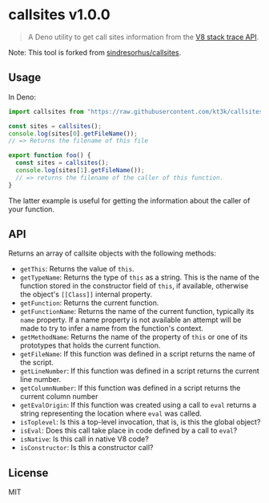 # callsites v1.0.0

> A Deno utility to get call sites information from the
> [V8 stack trace API](https://v8.dev/docs/stack-trace-api).

Note: This tool is forked from
[sindresorhus/callsites](https://github.com/sindresorhus/callsites).

## Usage

In Deno:

```ts
import callsites from "https://raw.githubusercontent.com/kt3k/callsites/v1.0.0/mod.ts";

const sites = callsites();
console.log(sites[0].getFileName());
// => Returns the filename of this file

export function foo() {
  const sites = callsites();
  console.log(sites[1].getFileName());
  // => returns the filename of the caller of this function.
}
```

The latter example is useful for getting the information about the caller of your function.

## API

Returns an array of callsite objects with the following methods:

- `getThis`: Returns the value of `this`.
- `getTypeName`: Returns the type of `this` as a string. This is the name of the
  function stored in the constructor field of `this`, if available, otherwise
  the object's `[[Class]]` internal property.
- `getFunction`: Returns the current function.
- `getFunctionName`: Returns the name of the current function, typically its
  `name` property. If a name property is not available an attempt will be made
  to try to infer a name from the function's context.
- `getMethodName`: Returns the name of the property of `this` or one of its
  prototypes that holds the current function.
- `getFileName`: If this function was defined in a script returns the name of
  the script.
- `getLineNumber`: If this function was defined in a script returns the current
  line number.
- `getColumnNumber`: If this function was defined in a script returns the
  current column number
- `getEvalOrigin`: If this function was created using a call to `eval` returns a
  string representing the location where `eval` was called.
- `isToplevel`: Is this a top-level invocation, that is, is this the global
  object?
- `isEval`: Does this call take place in code defined by a call to `eval`?
- `isNative`: Is this call in native V8 code?
- `isConstructor`: Is this a constructor call?

## License

MIT
